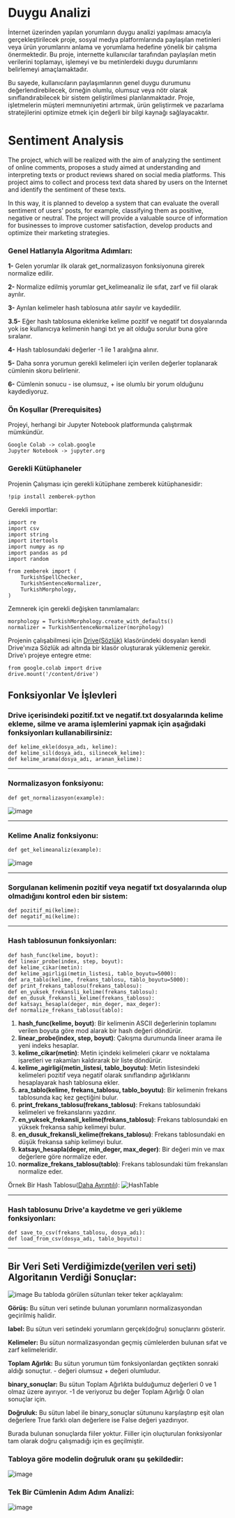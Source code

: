 # Duygu Analizi

İnternet üzerinden yapılan yorumların duygu analizi yapılması amacıyla gerçekleştirilecek proje, sosyal medya platformlarında paylaşılan metinleri veya ürün yorumlarını anlama ve yorumlama hedefine yönelik bir çalışma önermektedir. Bu proje, internette kullanıcılar tarafından paylaşılan metin verilerini toplamayı, işlemeyi ve bu metinlerdeki duygu durumlarını belirlemeyi amaçlamaktadır.

Bu sayede, kullanıcıların paylaşımlarının genel duygu durumunu değerlendirebilecek, örneğin olumlu, olumsuz veya nötr olarak sınıflandırabilecek bir sistem geliştirilmesi planlanmaktadır. Proje, işletmelerin müşteri memnuniyetini artırmak, ürün geliştirmek ve pazarlama stratejilerini optimize etmek için değerli bir bilgi kaynağı sağlayacaktır.

# Sentiment Analysis

The project, which will be realized with the aim of analyzing the sentiment of online comments, proposes a study aimed at understanding and interpreting texts or product reviews shared on social media platforms. This project aims to collect and process text data shared by users on the Internet and identify the sentiment of these texts.

In this way, it is planned to develop a system that can evaluate the overall sentiment of users' posts, for example, classifying them as positive, negative or neutral. The project will provide a valuable source of information for businesses to improve customer satisfaction, develop products and optimize their marketing strategies.

### Genel Hatlarıyla Algoritma Adımları:
**1-** Gelen yorumlar ilk olarak get_normalizasyon fonksiyonuna girerek normalize edilir.

**2-** Normalize edilmiş yorumlar get_kelimeanaliz ile sıfat, zarf ve fiil olarak ayrılır.

**3-** Ayrılan kelimeler hash tablosuna atılır sayılır ve kaydedilir.

**3.5-** Eğer hash tablosuna eklenirke kelime pozitif ve negatif txt dosyalarında yok ise kullanıcıya kelimenin hangi txt ye ait olduğu sorulur buna göre sıralanır.

**4-** Hash tablosundaki değerler -1 ile 1 aralığına alınır.

**5-** Daha sonra yorumun gerekli kelimeleri için verilen değerler toplanarak cümlenin skoru belirlenir.

**6-** Cümlenin sonucu - ise olumsuz, + ise olumlu bir yorum olduğunu kaydediyoruz.

### Ön Koşullar (Prerequisites)

Projeyi, herhangi bir Jupyter Notebook platformunda çalıştırmak mümkündür.

```
Google Colab -> colab.google
Jupyter Notebook -> jupyter.org
```

### Gerekli Kütüphaneler

Projenin Çalışması için gerekli kütüphane zemberek kütüphanesidir:

```
!pip install zemberek-python
```

Gerekli importlar:

```
import re
import csv
import string
import itertools
import numpy as np
import pandas as pd
import random

from zemberek import (
    TurkishSpellChecker,
    TurkishSentenceNormalizer,
    TurkishMorphology,
)
```

Zemnerek için gerekli değişken tanımlamaları:

```
morphology = TurkishMorphology.create_with_defaults()
normalizer = TurkishSentenceNormalizer(morphology)
```

Projenin çalışabilmesi için [Drive(Sözlük)](https://github.com/enescidem/Sentiment-Analysis/tree/main/Drive(S%C3%B6zl%C3%BCk)) klasöründeki dosyaları kendi Drive'ınıza Sözlük adı altında bir klasör oluşturarak yüklemeniz gerekir.
Drive'ı projeye entegre etme:
```
from google.colab import drive
drive.mount('/content/drive')
```

## Fonksiyonlar Ve İşlevleri

### Drive içerisindeki pozitif.txt ve negatif.txt dosyalarında kelime ekleme, silme ve arama işlemlerini yapmak için aşağıdaki fonksiyonları kullanabilirsiniz:
```
def kelime_ekle(dosya_adı, kelime):
def kelime_sil(dosya_adı, silinecek_kelime):
def kelime_arama(dosya_adı, aranan_kelime):
```
---

### Normalizasyon fonksiyonu:
```
def get_normalizasyon(example):
```
![image](https://github.com/enescidem/Sentiment-Analysis/assets/92892867/c0aaac0f-63ab-4ca3-a40b-130913981712)

---
### Kelime Analiz fonksiyonu:
```
def get_kelimeanaliz(example):
```
![image](https://github.com/enescidem/Sentiment-Analysis/assets/92892867/4c3b2cac-57f0-4014-b9ca-f06265643dcd)

---
### Sorgulanan kelimenin pozitif veya negatif txt dosyalarında olup olmadığını kontrol eden bir sistem:
```
def pozitif_mi(kelime):
def negatif_mi(kelime):
```
---
### Hash tablosunun fonksiyonları:
```
def hash_func(kelime, boyut):
def linear_probe(index, step, boyut):
def kelime_cikar(metin):
def kelime_agirligi(metin_listesi, tablo_boyutu=5000):
def ara_tablo(kelime, frekans_tablosu, tablo_boyutu=5000):
def print_frekans_tablosu(frekans_tablosu):
def en_yuksek_frekansli_kelime(frekans_tablosu):
def en_dusuk_frekansli_kelime(frekans_tablosu):
def katsayı_hesapla(deger, min_deger, max_deger):
def normalize_frekans_tablosu(tablo):
```
1. **hash_func(kelime, boyut)**: Bir kelimenin ASCII değerlerinin toplamını verilen boyuta göre mod alarak bir hash değeri döndürür.
2. **linear_probe(index, step, boyut)**: Çakışma durumunda lineer arama ile yeni indeks hesaplar.
3. **kelime_cikar(metin)**: Metin içindeki kelimeleri çıkarır ve noktalama işaretleri ve rakamları kaldırarak bir liste döndürür.
4. **kelime_agirligi(metin_listesi, tablo_boyutu)**: Metin listesindeki kelimeleri pozitif veya negatif olarak sınıflandırıp ağırlıklarını hesaplayarak hash tablosuna ekler.
5. **ara_tablo(kelime, frekans_tablosu, tablo_boyutu)**: Bir kelimenin frekans tablosunda kaç kez geçtiğini bulur.
6. **print_frekans_tablosu(frekans_tablosu)**: Frekans tablosundaki kelimeleri ve frekanslarını yazdırır.
7. **en_yuksek_frekansli_kelime(frekans_tablosu)**: Frekans tablosundaki en yüksek frekansa sahip kelimeyi bulur.
8. **en_dusuk_frekansli_kelime(frekans_tablosu)**: Frekans tablosundaki en düşük frekansa sahip kelimeyi bulur.
9. **katsayı_hesapla(deger, min_deger, max_deger)**: Bir değeri min ve max değerlere göre normalize eder.
10. **normalize_frekans_tablosu(tablo)**: Frekans tablosundaki tüm frekansları normalize eder.

Örnek Bir Hash Tablosu([Daha Ayrıntılı](https://github.com/enescidem/Sentiment-Analysis/blob/main/Drive(S%C3%B6zl%C3%BCk)/hash_table.csv)):
![HashTable](https://github.com/enescidem/Sentiment-Analysis/assets/92892867/9b62d762-949a-4191-b035-b030510c50ab)

---
### Hash tablosunu Drive'a kaydetme ve geri yükleme fonksiyonları:
```
def save_to_csv(frekans_tablosu, dosya_adı):
def load_from_csv(dosya_adı, tablo_boyutu):
```
---


## Bir Veri Seti Verdiğimizde([verilen veri seti](https://github.com/enescidem/Sentiment-Analysis/blob/main/Drive(Sözlük)/veri_seti.csv)) Algoritanın Verdiği Sonuçlar:
![image](https://github.com/enescidem/Sentiment-Analysis/assets/92892867/48a2d958-493b-4419-a39e-6601b54676df)
Bu tabloda görülen sütunları teker teker açıklayalım:

**Görüş:** Bu sütun veri setinde bulunan yorumların normalizasyondan geçirilmiş halidir.

**label:** Bu sütun veri setindeki yorumların gerçek(doğru) sonuçlarını gösterir.

**Kelimeler:** Bu sütun normalizasyondan geçmiş cümlelerden bulunan sıfat ve zarf kelimeleridir.

**Toplam Ağırlık:** Bu sütun yorumun tüm fonksiyonlardan geçtikten sonraki aldığı sonuçtur. - değeri olumsuz + değeri olumludur.

**binary_sonuçlar:** Bu sütun Toplam Ağırlıkta bulduğumuz değerleri 0 ve 1 olmaz üzere ayırıyor. -1 de veriyoruz bu değer Toplam Ağırlığı 0 olan sonuçlar için.

**Doğruluk:** Bu sütun label ile binary_sonuçlar sütununu karşılaştırıp eşit olan değerlere True farklı olan değerlere ise False değeri yazdırıyor.


Burada bulunan sonuçlarda fiiler yoktur. Fiiller için oluçturulan fonksiyonlar tam olarak doğru çalışmadığı için es geçilmiştir.

### Tabloya göre modelin doğruluk oranı şu şekildedir: ###

![image](https://github.com/enescidem/Sentiment-Analysis/assets/92892867/8d495c25-eb6a-4f84-aba5-68cc88c4e027)

### Tek Bir Cümlenin Adım Adım Analizi: ###

![image](https://github.com/enescidem/Sentiment-Analysis/assets/92892867/36850038-576c-412b-8be1-c85c616a563c)
